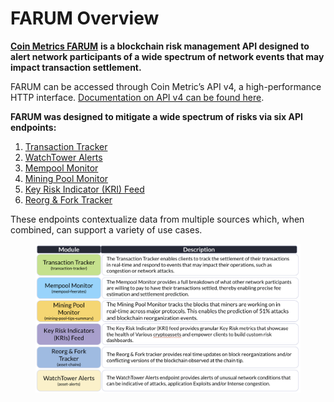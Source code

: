 # FARUM Overview

[**Coin Metrics FARUM**](https://coinmetrics.io/farum/) **is a blockchain risk management API designed to alert network participants of a wide spectrum of network events that may impact transaction settlement.**

FARUM can be accessed through Coin Metric’s API v4, a high-performance HTTP interface. [Documentation on API v4 can be found here](https://docs.coinmetrics.io/api/v4).

**FARUM was designed to mitigate a wide spectrum of risks via six API endpoints:**

1. [Transaction Tracker](broken-reference)
2. [WatchTower Alerts](broken-reference)
3. [Mempool Monitor](broken-reference)
4. [Mining Pool Monitor](broken-reference)
5. [Key Risk Indicator (KRI) Feed](../../asset-metrics/key-risk-indicator-kri-feed/)
6. [Reorg & Fork Tracker](broken-reference)

These endpoints contextualize data from multiple sources which, when combined, can support a variety of use cases.

<figure><img src="../../.gitbook/assets/image (1) (1).png" alt=""><figcaption></figcaption></figure>
